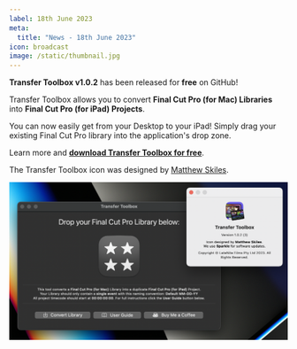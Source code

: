 ```yaml
---
label: 18th June 2023
meta:
  title: "News - 18th June 2023"
icon: broadcast
image: /static/thumbnail.jpg
---
```


**Transfer Toolbox v1.0.2** has been released for **free** on GitHub!

Transfer Toolbox allows you to convert **Final Cut Pro (for Mac) Libraries** into **Final Cut Pro (for iPad) Projects**.

You can now easily get from your Desktop to your iPad! Simply drag your existing Final Cut Pro library into the application's drop zone.

Learn more and [**download Transfer Toolbox for free**](https://transfertoolbox.fcp.cafe).

The Transfer Toolbox icon was designed by [Matthew Skiles](https://matthewskiles.com).

![](/static/transfer-toolbox-about.png)